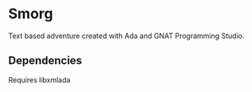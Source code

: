 # Smorg
Text based adventure created with Ada and GNAT Programming Studio.

## Dependencies
Requires libxmlada
